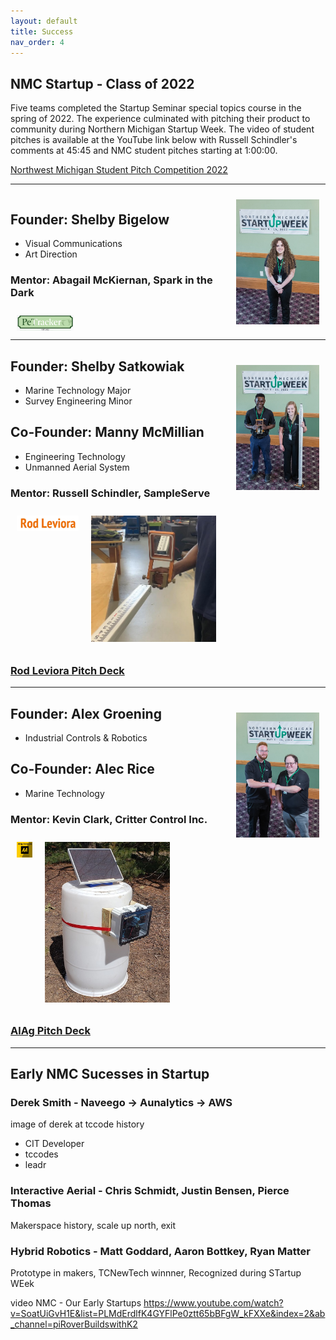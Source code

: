 ```yaml
---
layout: default
title: Success
nav_order: 4
---
```


## NMC Startup - Class of 2022

Five teams completed the Startup Seminar special topics course in the spring of 2022. The experience culminated with pitching their product to community during Northern Michigan Startup Week. The video of student pitches is available at the YouTube link below with Russell Schindler's comments at 45:45 and NMC student pitches starting at 1:00:00.

[Northwest Michigan Student Pitch Competition 2022](https://www.youtube.com/watch?v=71eK3BvdX7M&ab_channel=TCNewTech)

---

<div style="height:220px; overflow-y:auto;">

<!-- team A -->

<img alt="team A image" style="float:right;width:auto;height:200px;padding:10px;" src="assets/success/2022/teamA/teamA.jpg" >

## Founder: Shelby Bigelow
- Visual Communications 
- Art Direction 
### Mentor: Abagail McKiernan, Spark in the Dark

<img alt="team A logo" style="width:auto;height:25px;padding:10px;" src="assets/success/2022/teamA/teamAlogo.jpg" >

### [Pet Tracker Pitch Deck](assets/success/2022/teamA/teamA_pitch.pdf)

</div>

---

<div>
<!-- team B -->
<img alt="team B image" style="float:right;width:auto;height:200px;padding:10px;" src="assets/success/2022/teamB/teamB.jpg" >

## Founder: Shelby Satkowiak
- Marine Technology Major
- Survey Engineering Minor
## Co-Founder: Manny McMillian
- Engineering Technology
- Unmanned Aerial System

### Mentor: Russell Schindler, SampleServe

<img alt="team B logo" style="float:left;width:auto;height:25px;padding:10px;" src="assets/success/2022/teamB/teamBlogo.jpg" >

<img alt="team B product" style="margin:auto;width:200px;height:auto;padding:10px;" src="assets/success/2022/teamB/teamBproduct.jpg" >

### [Rod Leviora Pitch Deck](assets/success/2022/teamB/teamB_pitch.pdf)
</div>

---

<div>
<!-- team C -->
<img alt="team C image" style="float:right;width:auto;height:200px;padding:10px;" src="assets/success/2022/teamC/teamC.jpg" >

## Founder: Alex Groening
- Industrial Controls & Robotics
## Co-Founder: Alec Rice
- Marine Technology

### Mentor: Kevin Clark, Critter Control Inc.

<img alt="team C logo" style="float:left;width:auto;height:25px;padding:10px;" src="assets/success/2022/teamC/teamClogo.jpg" >

<img alt="team C product" style="margin:auto;width:200px;height:auto;padding:10px;" src="assets/success/2022/teamC/teamCproduct.jpg" >

### [AlAg Pitch Deck](assets/success/2022/teamC/teamC_pitch.pdf)

</div>

---

## Early NMC Sucesses in Startup



### Derek Smith - Naveego -> Aunalytics -> AWS
image of derek at tccode
history
- CIT Developer
- tccodes
- leadr  

### Interactive Aerial - Chris Schmidt, Justin Bensen, Pierce Thomas 
Makerspace history, scale up north, exit

### Hybrid Robotics - Matt Goddard, Aaron Bottkey, Ryan Matter
Prototype in makers, TCNewTech winnner, Recognized during STartup WEek

video NMC - Our Early Startups
https://www.youtube.com/watch?v=SoatUiGvH1E&list=PLMdErdlfK4GYFlPe0ztt65bBFgW_kFXXe&index=2&ab_channel=piRoverBuildswithK2
